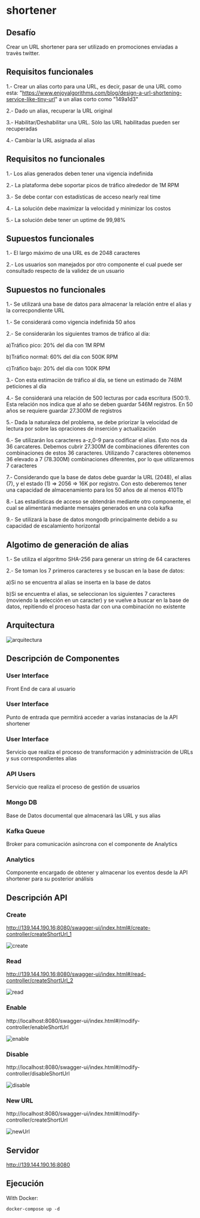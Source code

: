 # shortener

## Desafío

Crear un URL shortener para ser utilizado en promociones enviadas a travès twitter.

## Requisitos funcionales

1.- Crear un alias corto para una URL, es decir, pasar de una URL como esta: "https://www.enjoyalgorithms.com/blog/design-a-url-shortening-service-like-tiny-url" a un alias corto como "149a1d3"

2.- Dado un alias, recuperar la URL original

3.- Habilitar/Deshabilitar una URL. Sòlo las URL habilitadas pueden ser recuperadas

4.- Cambiar la URL asignada al alias

## Requisitos no funcionales

1.- Los alias generados deben tener una vigencia indefinida

2.- La plataforma debe soportar picos de tráfico alrededor de 1M RPM

3.- Se debe contar con estadísticas de acceso nearly real time

4.- La solución debe maximizar la velocidad y minimizar los costos

5.- La solución debe tener un uptime de 99,98%


## Supuestos funcionales

1.- El largo máximo de una URL es de 2048 caracteres

2.- Los usuarios son manejados por otro componente el cual puede ser consultado respecto de la validez de un usuario


## Supuestos no funcionales

1.- Se utilizará una base de datos para almacenar la relación entre el alias y la correcpondiente URL

1.- Se considerará como vigencia indefinida 50 años

2.- Se consideraràn los siguientes tramos de tráfico al día:

  a)Tráfico pico: 20% del dìa con 1M RPM
  
  b)Tráfico normal: 60% del día con 500K RPM
  
  c)Tráfico bajo: 20% del día con 100K RPM
  
3.- Con esta estimaciòn de tráfico al día, se tiene un estimado de 748M peticiones al día

4.- Se considerará una relación de 500 lecturas por cada escritura (500:1). Esta relación nos indica que al año se deben guardar 546M registros. En 50 años se requiere guardar 27.300M de registros

5.- Dada la naturaleza del problema, se debe priorizar la velocidad de lectura por sobre las opraciones de inserción y actualización

6.- Se utilizarán los caracteres a-z,0-9 para codificar el alias. Esto nos da 36 carcateres. Debemos cubrir 27.300M de combinaciones diferentes con combinaciones de estos 36 caracteres. Utilizando 7 caracteres obtenemos 36 elevado a 7 (78.300M) combinaciones diferentes, por lo que utilizaremos 7 caracteres

7.- Considerando que la base de datos debe guardar la URL (2048), el alias (7), y el estado (1) => 2056 => 16K por registro. Con esto deberemos tener una capacidad de almacenamiento para los 50 años de al menos 410Tb

8.- Las estadísticas de acceso se obtendrán mediante otro componente, el cual se alimentará mediante mensajes generados en una cola kafka

9.- Se utilizará la base de datos mongodb principalmente debido a su capacidad de escalamiento horizontal


## Algotimo de generación de alias

1.- Se utiliza el algoritmo SHA-256 para generar un string de 64 caracteres

2.- Se toman los 7 primeros caracteres y se buscan en la base de datos:

  a)Si no se encuentra al alias se inserta en la base de datos 
  
  b)Si se encuentra el alias, se seleccionan los siguientes 7 caracteres (moviendo la selección en un caracter) y se vuelve a buscar en la base de datos, repitiendo el proceso hasta dar con una combinación no existente
  

## Arquitectura

<img src="./assets/shortener-arquitectura.png" alt="arquitectura">

## Descripción de Componentes

### User Interface
Front End de cara al usuario
### User Interface
Punto de entrada que permitirá acceder a varias instanacias de la API shortener
### User Interface
Servicio que realiza el proceso de transformación y administración de URLs y sus correspondientes alias
### API Users
Servicio que realiza el proceso de gestión de usuarios
### Mongo DB
Base de Datos documental que almacenará las URL y sus alias
### Kafka Queue
Broker para comunicación asíncrona con el componente de Analytics
### Analytics
Componente encargado de obtener y almacenar los eventos desde la API shortener para su posterior análisis


## Descripción API

### Create
http://139.144.190.16:8080/swagger-ui/index.html#/create-controller/createShortUrl_1

<img src="./assets/shortener-create.png" alt="create">

### Read
http://139.144.190.16:8080/swagger-ui/index.html#/read-controller/createShortUrl_2

<img src="./assets/shortener-read.png" alt="read">

### Enable
http://localhost:8080/swagger-ui/index.html#/modify-controller/enableShortUrl

<img src="./assets/shortener-enable.png" alt="enable">

### Disable
http://localhost:8080/swagger-ui/index.html#/modify-controller/disableShortUrl

<img src="./assets/shortener-disable.png" alt="disable">

### New URL
http://localhost:8080/swagger-ui/index.html#/modify-controller/createShortUrl

<img src="./assets/shortener-newUrl.png" alt="newUrl">

## Servidor
  
http://139.144.190.16:8080

## Ejecución
  
With Docker:
```
docker-compose up -d
```
